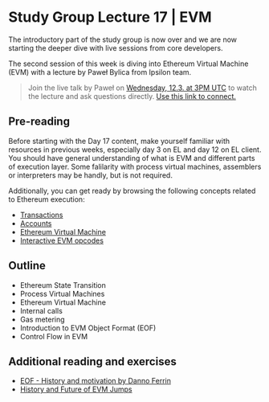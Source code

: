 # Study Group Lecture 17 | EVM

The introductory part of the study group is now over and we are now starting the deeper dive with live sessions from core developers. 

The second session of this week is diving into Ethereum Virtual Machine (EVM) with a lecture by Paweł Bylica from Ipsilon team. 

> Join the live talk by Paweł on [Wednesday, 12.3. at 3PM UTC](https://www.timeanddate.com/worldclock/converter.html?iso=20250312T150000&p1=1440&p2=37&p3=136&p4=237&p5=923&p6=204&p7=671&p8=16&p9=41&p10=107&p11=28) to watch the lecture and ask questions directly. [Use this link to connect.](https://meet.ethereum.org/eps-office-hours) 


## Pre-reading

Before starting with the Day 17 content, make yourself familiar with resources in previous weeks, especially day 3 on EL and day 12 on EL client. You should have general understanding of what is EVM and different parts of execution layer.
Some falilarity with process virtual machines, assemblers or interpreters may be handly, but is not required.

Additionally, you can get ready by browsing the following concepts related to Ethereum execution:

- [Transactions](https://ethereum.org/yo/developers/docs/transactions/)
- [Accounts](https://ethereum.org/yo/developers/docs/accounts/)
- [Ethereum Virtual Machine](https://ethereum.org/yo/developers/docs/evm/)
- [Interactive EVM opcodes](https://www.evm.codes)

## Outline

- Ethereum State Transition
- Process Virtual Machines
- Ethereum Virtual Machine
- Internal calls
- Gas metering
- Introduction to EVM Object Format (EOF)
- Control Flow in EVM

## Additional reading and exercises

- [EOF - History and motivation by Danno Ferrin](https://www.youtube.com/watch?v=X2mlptWzphc)
- [History and Future of EVM Jumps](https://www.youtube.com/watch?v=8Cp8IsmIJl4)
